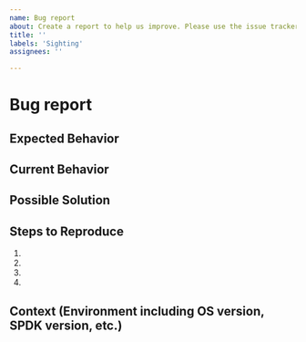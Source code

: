 ```yaml
---
name: Bug report
about: Create a report to help us improve. Please use the issue tracker only for reporting suspected issues.
title: ''
labels: 'Sighting'
assignees: ''

---
```


# Bug report

<!--- Provide a general summary of the issue in the Title above -->

## Expected Behavior

<!--- Tell us what should happen -->

## Current Behavior

<!--- Tell us what happens instead of the expected behavior -->

## Possible Solution

<!--- Not obligatory, but suggest a fix/reason for the bug, -->

## Steps to Reproduce

<!--- Provide a link to a live example, or an unambiguous set of steps to -->
<!--- reproduce this bug. Include code to reproduce, if relevant -->
1.
2.
3.
4.

## Context (Environment including OS version, SPDK version, etc.)

<!--- Providing context helps us come up with a solution that is most useful in the real world -->
